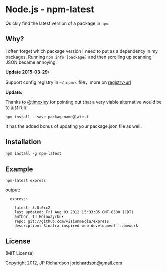 Node.js - npm-latest
====================

Quickly find the latest version of a package in `npm`.



Why?
----

I often forget which package version I need to put as a dependency in my packages. Running `npm info [package]` and then scrolling up scanning JSON became annoying.

**Update 2015-03-29:**

Support config registry in `~/.npmrc` file，more on [registry-url](https://github.com/sindresorhus/registry-url)


**Update:**

Thanks to [@timoxley](https://github.com/timoxley) for pointing out that a very viable alternative would be to just run:

    npm install --save packagename@latest

It has the added bonus of updating your package.json file as well.



Installation
------------

    npm install -g npm-latest



Example
------

    npm-latest express

output:

      express: 

        latest: 3.0.0rc2
        last updated: Fri Aug 03 2012 15:33:05 GMT-0500 (CDT)
        author: TJ Holowaychuk
        repo: git://github.com/visionmedia/express
        description: Sinatra inspired web development framework



License
-------

(MIT License)

Copyright 2012, JP Richardson <jprichardson@gmail.com>

